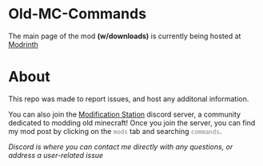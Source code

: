 # Old-MC-Commands

The main page of the mod **(w/downloads)** is currently being hosted at [Modrinth](https://modrinth.com/project/playercommands-(old-mc)) 

# About

This repo was made to report issues, and host any additonal information.

You can also join the [Modification Station](https://discord.gg/8Qky5XY) discord server, a community dedicated to modding old minecraft! Once you join the server, you can find my mod post by clicking on the <code style="color : gray">mods</code> tab and searching <code style="color : gray">commands</code>. 

*Discord is where you can contact me directly with any questions, or address a user-related issue*
